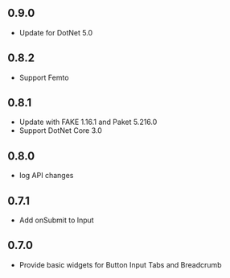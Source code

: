 ## 0.9.0
* Update for DotNet 5.0

## 0.8.2
* Support Femto

## 0.8.1
* Update with FAKE 1.16.1 and Paket 5.216.0
* Support DotNet Core 3.0

## 0.8.0
* log API changes

## 0.7.1
* Add onSubmit to Input

## 0.7.0
* Provide basic widgets for Button Input Tabs and Breadcrumb
